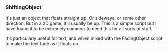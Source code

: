 ### ShiftingObject
It's just an object that floats straight up. Or sideways, or some other direction. But in a 2D game, it'll usually be up. This is a simple script but I have found it to be extremely common to need this for all sorts of stuff.

It's particularly useful for text, and when mixed with the FadingObject script to make the text fade as it floats up.